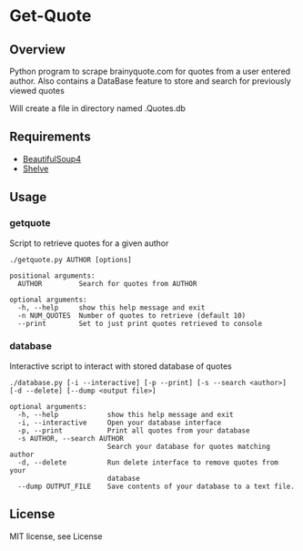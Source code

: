 # Get-Quote

## Overview
Python program to scrape brainyquote.com for quotes from a user entered author. Also contains a DataBase feature to store and search for previously viewed quotes

Will create a file in directory named .Quotes.db

## Requirements
* [BeautifulSoup4](https://pypi.python.org/pypi/beautifulsoup4)
* [Shelve](https://docs.python.org/2/library/shelve.html)

## Usage
### getquote

Script to retrieve quotes for a given author

```
./getquote.py AUTHOR [options]

positional arguments:
  AUTHOR         Search for quotes from AUTHOR

optional arguments:
  -h, --help     show this help message and exit
  -n NUM_QUOTES  Number of quotes to retrieve (default 10)
  --print        Set to just print quotes retrieved to console
```
### database

Interactive script to interact with stored database of quotes

```
./database.py [-i --interactive] [-p --print] [-s --search <author>] [-d --delete] [--dump <output file>]

optional arguments:
  -h, --help            show this help message and exit
  -i, --interactive     Open your database interface
  -p, --print           Print all quotes from your database
  -s AUTHOR, --search AUTHOR
                        Search your database for quotes matching author
  -d, --delete          Run delete interface to remove quotes from your
                        database
  --dump OUTPUT_FILE    Save contents of your database to a text file.
```

## License
MIT license, see License

